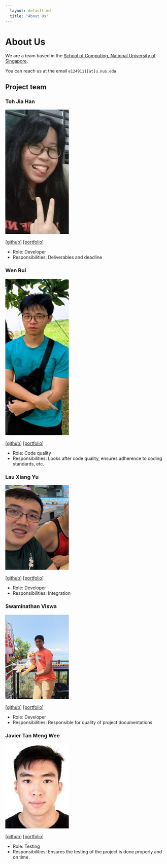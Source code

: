 ```yaml
---
  layout: default.md
  title: "About Us"
---
```


# About Us

We are a team based in the [School of Computing, National University of Singapore](http://www.comp.nus.edu.sg).

You can reach us at the email `e1249111[at]u.nus.edu`

## Project team

### Toh Jia Han

<img src="images/tohjh.png" width="200px">

[[github](http://github.com/tohjh)]
[[portfolio](team/tohjh.md)]

* Role: Developer
* Responsibilities: Deliverables and deadline

### Wen Rui

<img src="images/currynia.png" width="200px">

[[github](http://github.com/currynia)]
[[portfolio](team/currynia.md)]

* Role: Code quality
* Responsibilities: Looks after code quality, ensures adherence to coding standards, etc.

### Lau Xiang Yu

<img src="images/dessnowy.png" width="200px">

[[github](http://github.com/DesSnowy)] 
[[portfolio](team/dessnowy.md)]

* Role: Developer
* Responsibilities: Integration


### Swaminathan Viswa


<img src="images/swaminathanviswa.png" width="200px">

[[github](http://github.com/SwaminathanViswa)]
[[portfolio](team/swaminathanviswa.md)]


* Role: Developer
* Responsibilities: Responsible for quality of project documentations

 ### Javier Tan Meng Wee

<img src="images/incogdino.png" width="200px">


[[github](http://github.com/incogdino)]
[[portfolio](team/incogdino.md)]


* Role: Testing
* Responsibilities: Ensures the testing of the project is done properly and on time.
